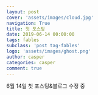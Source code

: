 ```yaml
---
layout: post
cover: 'assets/images/cloud.jpg'
navigation: True
title: 첫 포스팅
date: 2019-06-14 00:00:00
tags: fables
subclass: 'post tag-fables'
logo: 'assets/images/ghost.png'
author: casper
categories: casper
comment: true
---
```

<p>6월 14일 첫 포스팅&블로그 수정 중</p>
